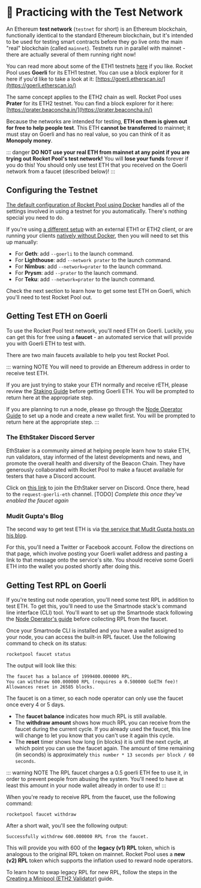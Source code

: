 # :book: Practicing with the Test Network

An Ethereum **test network** (`testnet` for short) is an Ethereum blockchain, functionally identical to the standard Ethereum blockchain, but it's intended to be used for testing smart contracts before they go live onto the main "real" blockchain (called `mainnet`).
Testnets run in parallel with mainnet - there are actually several of them running right now!

You can read more about some of the ETH1 testnets [here](https://support.mycrypto.com/how-to/getting-started/where-to-get-testnet-ether) if you like. 
Rocket Pool uses **Goerli** for its ETH1 testnet.
You can use a block explorer for it here if you'd like to take a look at it: [https://goerli.etherscan.io/](https://goerli.etherscan.io/)

The same concept applies to the ETH2 chain as well.
Rocket Pool uses **Prater** for its ETH2 testnet.
You can find a block explorer for it here: [https://prater.beaconcha.in/](https://prater.beaconcha.in/)

Because the networks are intended for testing, **ETH on them is given out for free to help people test**.
This ETH **cannot be transferred** to mainnet; it must stay on Goerli and has no real value, so you can think of it as **Monopoly money**.

::: danger
**DO NOT use your real ETH from mainnet at any point if you are trying out Rocket Pool's test network!**
You will **lose your funds** forever if you do this!
You should only use test ETH that you received on the Goerli network from a faucet (described below)!
:::


## Configuring the Testnet

[The default configuration of Rocket Pool using Docker](../node/install-modes.md) handles all of the settings involved in using a testnet for you automatically.
There's nothing special you need to do.

If you're using [a different setup](../node/install-modes.md) with an external ETH1 or ETH2 client, or are running your clients [natively without Docker](../node/install-modes.md), then you will need to set this up manually:

- For **Geth**: add `--goerli` to the launch command.
- For **Lighthouse**: add `--network prater` to the launch command.
- For **Nimbus**: add `--network=prater` to the launch command.
- For **Prysm**: add `--prater` to the launch command.
- For **Teku**: add `--network=prater` to the launch command.

Check the next section to learn how to get some test ETH on Goerli, which you'll need to test Rocket Pool out.


## Getting Test ETH on Goerli

To use the Rocket Pool test network, you'll need ETH on Goerli.
Luckily, you can get this for free using a **faucet** - an automated service that will provide you with Goerli ETH to test with.

There are two main faucets available to help you test Rocket Pool.

::: warning NOTE
You will need to provide an Ethereum address in order to receive test ETH.

If you are just trying to stake your ETH normally and receive rETH, please review the [Staking Guide](../staking/overview.md) before getting Goerli ETH.
You will be prompted to return here at the appropriate step.

If you are planning to run a node, please go through the [Node Operator Guide](../node/responsibilities.md) to set up a node and create a new wallet first.
You will be prompted to return here at the appropriate step.
:::

### The EthStaker Discord Server

EthStaker is a community aimed at helping people learn how to stake ETH, run validators, stay informed of the latest developments and news, and promote the overall health and diversity of the Beacon Chain.
They have generously collaborated with Rocket Pool to make a faucet available for testers that have a Discord account.

Click on [this link](https://discord.gg/GGGmqZdCBf) to join the EthStaker server on Discord.
Once there, head to the `request-goerli-eth` channel.
[TODO] *Complete this once they've enabled the faucet again*


### Mudit Gupta's Blog

The second way to get test ETH is via [the service that Mudit Gupta hosts on his blog](https://faucet.goerli.mudit.blog/).

For this, you'll need a Twitter or Facebook account.
Follow the directions on that page, which involve posting your Goerli wallet address and pasting a link to that message onto the service's site.
You should receive some Goerli ETH into the wallet you posted shortly after doing this.


## Getting Test RPL on Goerli

If you're testing out node operation, you'll need some test RPL in addition to test ETH.
To get this, you'll need to use the Smartnode stack's command line interface (CLI) tool.
You'll want to set up the Smartnode stack following the [Node Operator's guide](../node/responsibilities.md) before collecting RPL from the faucet.

Once your Smartnode CLI is installed and you have a wallet assigned to your node, you can access the built-in RPL faucet.
Use the following command to check on its status:

```
rocketpool faucet status
```

The output will look like this:

```
The faucet has a balance of 1999400.000000 RPL.
You can withdraw 600.000000 RPL (requires a 0.500000 GoETH fee)!
Allowances reset in 26585 blocks.
```

The faucet is on a timer, so each node operator can only use the faucet once every 4 or 5 days.

- The **faucet balance** indicates how much RPL is still available.
- The **withdraw amount** shows how much RPL you can receive from the faucet during the current cycle.
  If you already used the faucet, this line will change to let you know that you can't use it again this cycle.
- The **reset** timer shows how long (in blocks) it is until the next cycle, at which point you can use the faucet again.
  The amount of time remaining (in seconds) is approximately `this number * 13 seconds per block / 60 seconds`.

::: warning NOTE
The RPL faucet charges a 0.5 goerli ETH fee to use it, in order to prevent people from abusing the system.
You'll need to have at least this amount in your node wallet already in order to use it!
:::

When you're ready to receive RPL from the faucet, use the following command:

```
rocketpool faucet withdraw
```

After a short wait, you'll see the following output:

```
Successfully withdrew 600.000000 RPL from the faucet.
```

This will provide you with 600 of the **legacy (v1) RPL** token, which is analogous to the original RPL token on mainnet.
Rocket Pool uses a **new (v2) RPL** token which supports the inflation used to reward node operators.

To learn how to swap legacy RPL for new RPL, follow the steps in the [Creating a Minipool (ETH2 Validator)](../node/create-validator.md) guide.
